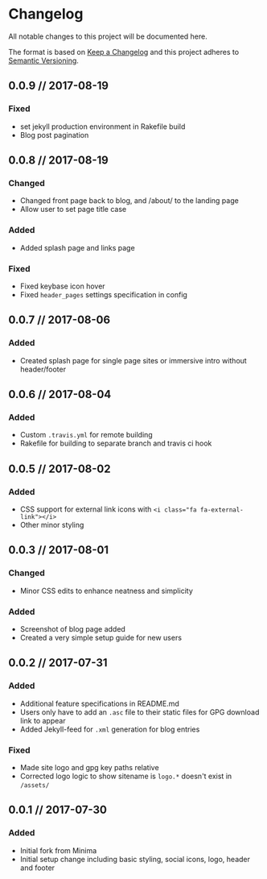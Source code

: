 # Changelog
All notable changes to this project will be documented here.

The format is based on [Keep a Changelog](http://keepachangelog.com/en/1.0.0/)
and this project adheres to [Semantic Versioning](http://semver.org/spec/v2.0.0.html).

## 0.0.9 // 2017-08-19
### Fixed
- set jekyll production environment in Rakefile build
- Blog post pagination

## 0.0.8 // 2017-08-19
### Changed
- Changed front page back to blog, and /about/ to the landing page
- Allow user to set page title case

### Added
- Added splash page and links page

### Fixed
- Fixed keybase icon hover
- Fixed `header_pages` settings specification in config

## 0.0.7 // 2017-08-06
### Added
- Created splash page for single page sites or immersive intro without header/footer

## 0.0.6 // 2017-08-04
### Added
- Custom `.travis.yml` for remote building
- Rakefile for building to separate branch and travis ci hook

## 0.0.5 // 2017-08-02
### Added
- CSS support for external link icons with `<i class="fa fa-external-link"></i>`
- Other minor styling

## 0.0.3 // 2017-08-01
### Changed
- Minor CSS edits to enhance neatness and simplicity

### Added
- Screenshot of blog page added
- Created a very simple setup guide for new users

## 0.0.2 // 2017-07-31
### Added
- Additional feature specifications in README.md
- Users only have to add an `.asc` file to their static files for GPG download link to appear
- Added Jekyll-feed for `.xml` generation for blog entries

### Fixed
- Made site logo and gpg key paths relative
- Corrected logo logic to show sitename is `logo.*` doesn't exist in `/assets/`

## 0.0.1 // 2017-07-30
### Added
- Initial fork from Minima
- Initial setup change including basic styling, social icons, logo, header and footer
